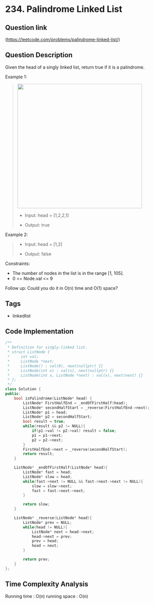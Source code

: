 # 234. Palindrome Linked List

## Question link
(https://leetcode.com/problems/palindrome-linked-list/)

## Question Description
Given the head of a singly linked list, return true if it is a palindrome.

Example 1:
> <img src="https://assets.leetcode.com/uploads/2021/03/03/pal1linked-list.jpg" width="400" />
>
> - Input: head = [1,2,2,1]
>
> - Output: true

Example 2:
> - Input: head = [1,2]
>
> - Output: false
 
Constraints:
- The number of nodes in the list is in the range [1, 105].
- 0 <= Node.val <= 9

Follow up: Could you do it in O(n) time and O(1) space?

## Tags
- linkedlist

## Code Implementation
```c++
/**
 * Definition for singly-linked list.
 * struct ListNode {
 *     int val;
 *     ListNode *next;
 *     ListNode() : val(0), next(nullptr) {}
 *     ListNode(int x) : val(x), next(nullptr) {}
 *     ListNode(int x, ListNode *next) : val(x), next(next) {}
 * };
 */
class Solution {
public:
    bool isPalindrome(ListNode* head) {
        ListNode* FirstHalfEnd = _endOfFirstHalf(head);
        ListNode* secondHalfStart = _reverse(FirstHalfEnd->next);
        ListNode* p1 = head;
        ListNode* p2 = secondHalfStart;
        bool result = true;
        while(result && p2 != NULL){
            if(p1->val != p2->val) result = false;
            p1 = p1->next;
            p2 = p2->next;
        }
        FirstHalfEnd->next = _reverse(secondHalfStart);
        return result;
    }

    ListNode* _endOfFirstHalf(ListNode* head){
        ListNode* fast = head;
        ListNode* slow = head;
        while(fast->next != NULL && fast->next->next != NULL){
            slow = slow->next;
            fast = fast->next->next;
        }

        return slow;
    }

    ListNode* _reverse(ListNode* head){
        ListNode* prev = NULL;
        while(head != NULL){
            ListNode* next = head->next;
            head->next = prev;
            prev = head;
            head = next;
        }

        return prev;
    }
};
```

## Time Complexity Analysis
Running time  : O(n)
running space : O(n)